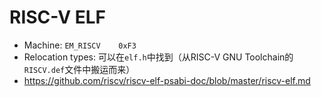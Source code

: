 # RISC-V ELF

* Machine: `EM_RISCV	0xF3`
* Relocation types: 可以在`elf.h`中找到（从RISC-V GNU Toolchain的`RISCV.def`文件中搬运而来）
* https://github.com/riscv/riscv-elf-psabi-doc/blob/master/riscv-elf.md